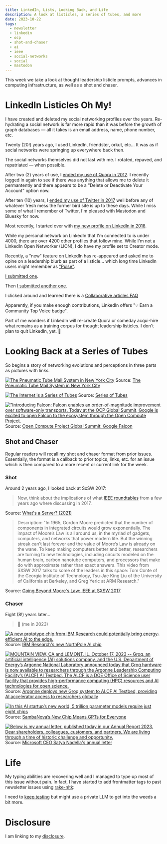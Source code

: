 ```yaml
---
title: LinkedIn, Lists, Looking Back, and Life
description: A look at listicles, a series of tubes, and more
date: 2023-10-22
tags:
  - newsletter
  - linkedin
  - ocp
  - shot-and-chaser
  - ai
  - ieee
  - social-networks
  - social
  - mastodon
---
```


This week we take a look at thought leadership listicle prompts, advances in computing infrastructure, as well as a shot and chaser.

# LinkedIn Listicles Oh My!

I have created and deleted my social networking profiles over the years. Re-hydrating a social network is far more rapid than it was before the growth of graph databases — all it takes is an email address, name, phone number, etc.

Twenty (20!) years ago, I used LinkedIn, friendster, orkut, etc... It was as if social networks were springing up everywhere back then.

The social networks themselves did not last with me. I rotated, repaved, and repatriated — when possible.

After two (2) years of use, I [ended my use of Quora in 2012](https://www.quora.com/profile/Jay-Cuthrell/posts). I recently logged in again to see if there was anything that allows me to delete it permantently and there appears to be a "Delete or Deactivate Your Account" option now.

After ten (10) years, I [ended my use of Twitter in 2017](https://fudge.org/archive/on-twitter/) well before any of whatever fresh mess the former bird site is up to these days. While I miss some of what I remember of Twitter, I'm pleased with Mastodon and Bluesky for now.

Most recently, I started over with [my new profile on LinkedIn in 2018](https://www.linkedin.com/in/jaycuthrell/overlay/about-this-profile/).

While my personal network on LinkedIn that I'm connected to is under 4000, there are over 4200 other profiles that follow mine. While I'm not a LinkedIn Open Networker (LION), I do have my profile set to Creator mode.

Recently, a "new" feature on LinkedIn has re-appeared and asked me to opine on a leadership blurb as part of a listicle... which long time LinkedIn users might remember as ["Pulse"](https://www.linkedin.com/pulse/topics/home).

[I submitted one](https://www.linkedin.com/advice/0/how-can-social-media-used-amplify-your-thought?contributionUrn=urn%3Ali%3Acomment%3A%28articleSegment%3A%28urn%3Ali%3AlinkedInArticle%3A7113596043170062336%2C7113596045141372928%29%2C7120165796042997760%29&utm_source=share&utm_campaign=copy_contribution_link&utm_medium=member_desktop&articleSegmentUrn=urn%3Ali%3AarticleSegment%3A%28urn%3Ali%3AlinkedInArticle%3A7113596043170062336%2C7113596045141372928%29&dashContributionUrn=urn%3Ali%3Afsd_comment%3A%287120165796042997760%2CarticleSegment%3A%28urn%3Ali%3AlinkedInArticle%3A7113596043170062336%2C7113596045141372928%29%29).

Then [I submitted another one](https://www.linkedin.com/advice/3/what-most-important-tools-consultant-facilitation-jcgof?utm_source=share&utm_campaign=copy_contribution_link&utm_medium=member_desktop&contributionUrn=urn%3Ali%3Acomment%3A%28articleSegment%3A%28urn%3Ali%3AlinkedInArticle%3A7117940380456644609%2C7117940382272827392%29%2C7120169370152009728%29&articleSegmentUrn=urn%3Ali%3AarticleSegment%3A%28urn%3Ali%3AlinkedInArticle%3A7117940380456644609%2C7117940382272827392%29&dashContributionUrn=urn%3Ali%3Afsd_comment%3A%287120169370152009728%2CarticleSegment%3A%28urn%3Ali%3AlinkedInArticle%3A7117940380456644609%2C7117940382272827392%29%29).

I clicked around and learned there is a [Collaborative articles FAQ](https://www.linkedin.com/help/linkedin/answer/a1443723)

Apparently, if you make enough contributions, LinkedIn offers "💡 Earn a Community Top Voice badge". 

Part of me wonders if LinkedIn will re-create Quora or someday acqui-hire what remains as a training corpus for thought leadership listicles. I don't plan to quit LinkedIn, yet. 🤷

# Looking Back at a Series of Tubes 

So begins a story of networking evolutions and perceptions in three parts as pictures with links.

[![The Pneumatic Tube Mail System in New York City](https://untappedcities.com/wp-content/uploads/2021/01/Pneumatic-Tube-Mail-System-Post-Office-New-York-City-Header.jpg)](https://untappedcities.com/2023/10/17/pneumatic-tube-mail-new-york-city/)
Source: [The Pneumatic Tube Mail System in New York City](https://untappedcities.com/2023/10/17/pneumatic-tube-mail-new-york-city/)

[![The Internet is a Series of Tubes](https://upload.wikimedia.org/wikipedia/commons/thumb/2/2b/Ted_Stevens.jpg/440px-Ted_Stevens.jpg)](https://en.wikipedia.org/wiki/Series_of_tubes)
Source: [Series of Tubes](https://en.wikipedia.org/wiki/Series_of_tubes)

[!["Introducing Falcon: Falcon enables an order-of-magnitude improvement over software-only transports. Today at the OCP Global Summit, Google is excited to open Falcon to the ecosystem through the Open Compute Project.](https://storage.googleapis.com/gweb-cloudblog-publish/images/2_Falcon.max-1975x1111.jpg)](https://cloud.google.com/blog/topics/systems/introducing-falcon-a-reliable-low-latency-hardware-transport)
Source: [Open Compute Project Global Summit: Google Falcon](https://cloud.google.com/blog/topics/systems/introducing-falcon-a-reliable-low-latency-hardware-transport)

## Shot and Chaser

Regular readers will recall my shot and chaser format from prior issues. Essentially, the format is a callback to prior topics, links, etc. for an issue which is then compared to a more recent or current link for the week.

### Shot

Around 2 years ago, I looked back at SxSW 2017: 

> Now, think about the implications of what [IEEE roundtables](https://ieeetv.ieee.org/ieeetv-specials/going-beyond-moore-s-law-ieee-at-sxsw-2017) from a few years ago where discussing in 2017.

Source: [What's a Server? (2021)](https://fudge.org/archive/fudge-sunday-whats-a-server/)

>  Description: "In 1965, Gordon Moore predicted that the number of components in integrated circuits would grow exponentially. The impact of Moore’s Law is all around us, in the myriad of gadgets, computers, and networks that power modern life. But the winning streak can’t last forever and the value of Moore’s Law is already on the wane. To keep making computers better and better, researchers are turning to new technologies, including circuits modeled on the human brain, carbon nanotube computers, and processors that make do with approximate rather than exact answers. This video from SXSW 2017 talks to some of the leaders in this space: Tom Conte of the Georgia Institute of Technology, Tsu-Jae King Liu of the University of California at Berkeley, and Greg Yeric at ARM Research."

Source: [Going Beyond Moore's Law: IEEE at SXSW 2017](https://ieeetv.ieee.org/ieeetv-specials/going-beyond-moore-s-law-ieee-at-sxsw-2017)

### Chaser

Eight (8!) years later...

> 🤯 (me in 2023)


[![A new prototype chip from IBM Research could potentially bring energy-efficient AI to the edge.](https://d1bqvdqmynqyrb.cloudfront.net/_next/image?url=https%3A%2F%2Fresearch-website-prod-cms-uploads.s3.us.cloud-object-storage.appdomain.cloud%2FNorthpole_1_8bfb301f9f.jpg&w=1200&q=75)](https://research.ibm.com/blog/northpole-ibm-ai-chip)
Source: [IBM Research's new NorthPole AI chip](https://research.ibm.com/blog/northpole-ibm-ai-chip)


[![MOUNTAIN VIEW, CA and LEMONT, IL, October 17, 2023 -- Groq, an artificial intelligence (AI) solutions company, and the U.S. Department of Energy’s Argonne National Laboratory announced today that Groq hardware is now available to researchers through the Argonne Leadership Computing Facility’s (ALCF) AI Testbed. The ALCF is a DOE Office of Science user facility that provides high-performance computing (HPC) resources and AI technologies for open science.](https://www.alcf.anl.gov/sites/default/files/styles/965x543/public/2023-10/grockRack-ALCF-2023.png?itok=9_JmIQWJ)](https://www.alcf.anl.gov/news/argonne-deploys-new-groq-system-alcf-ai-testbed-providing-ai-accelerator-access-researchers)
Source: [Argonne deploys new Groq system to ALCF AI Testbed, providing AI accelerator access to researchers globally](https://www.alcf.anl.gov/news/argonne-deploys-new-groq-system-alcf-ai-testbed-providing-ai-accelerator-access-researchers)

[![In this AI startup’s new world, 5 trillion parameter models require just eight chips](https://spectrum.ieee.org/media-library/a-smiling-man-holds-a-silver-and-green-chip-towards-the-camera.jpg?id=42511708&width=1200&height=600&coordinates=0%2C15%2C0%2C15)](https://spectrum.ieee.org/ai-chip-sambanova)
Source: [SambaNova’s New Chip Means GPTs for Everyone](https://spectrum.ieee.org/ai-chip-sambanova)

[![Below is my annual letter, published today in our Annual Report 2023. Dear shareholders, colleagues, customers, and partners, We are living through a time of historic challenge and opportunity.](https://media.licdn.com/dms/image/D5612AQErO8xzWYxn5Q/article-cover_image-shrink_720_1280/0/1697746001813?e=2147483647&v=beta&t=JjQjwUhKb4wzp9yTaqLraS17E2dl6nPod4vazD5oFxc)](https://www.linkedin.com/pulse/my-annual-letter-leading-new-era-satya-nadella/)
Source: [Microsoft CEO Satya Nadella's annual letter](https://www.linkedin.com/pulse/my-annual-letter-leading-new-era-satya-nadella/)

# Life

My typing abilities are recovering well and I managed to type up most of this issue without pain. In fact, I have started to add frontmatter tags to past newsletter issues using [rake-nltk](https://github.com/csurfer/rake-nltk):

I need to [keep testing](https://gist.github.com/JayCuthrell/2118975fdd255bd23b73bd39a02ab2ac) but might use a private LLM to get into the weeds a bit more.

# Disclosure

I am linking to my [disclosure](https://jaycuthrell.com/disclosure/).